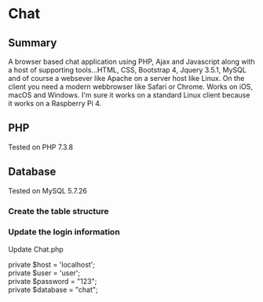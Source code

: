 # Chat

## Summary
A browser based chat application using PHP, Ajax and Javascript along with a host of supporting tools...HTML, CSS, Bootstrap 4, Jquery 3.5.1, MySQL and of course a websever like Apache on a server host like Linux. On the client you need a modern webbrowser like Safari or Chrome. Works on iOS, macOS and Windows. I'm sure it works on a standard Linux client because it works on a Raspberry Pi 4.

## PHP
Tested on PHP 7.3.8

## Database
Tested on MySQL 5.7.26

### Create the table structure

### Update the login information
Update Chat.php

private $host = 'localhost';  
private $user = 'user';  
private $password = "123";  
private $database = "chat";  


